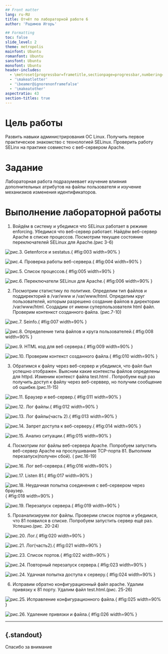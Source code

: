 ```yaml
---
## Front matter
lang: ru-RU
title: Отчёт по лабораторной работе 6
author: 'Радимов Игорь'

## Formatting
toc: false
slide_level: 2
theme: metropolis
mainfont: Ubuntu
romanfont: Ubuntu
sansfont: Ubuntu
monofont: Ubuntu
header-includes:
  - \metroset{progressbar=frametitle,sectionpage=progressbar,numbering=fraction}
  - '\makeatletter'
  - '\beamer@ignorenonframefalse'
  - '\makeatother'
aspectratio: 43
section-titles: true
---
```


# Цель работы

Развить навыки администрирования ОС Linux. Получить первое практическое знакомство с технологией SELinux.
Проверить работу SELinx на практике совместно с веб-сервером
Apache.

# Задание

Лабораторная работа подразумевает изучение влияния дополнительных атрибутов на файлы пользователя и изучение механизмов изменения идентификаторов.

# Выполнение лабораторной работы

1. Войдём в систему и убедимся что SELinux работает в режиме enforcing. Убедимся что веб-сервер работает. Найдём веб-сервер Apache в списке процессов. Посмотрим текущее состояние переключателей SELinux для Apache.(рис 3-6)

![рис.3. Getenforce и sestatus.](images/3.jpg){ #fig:003 width=90% }

![рис.4. Проверка работы веб-сервера.](images/4.jpg){ #fig:004 width=90% }

![рис.5. Список процессов.](images/5.jpg){ #fig:005 width=90% }

![рис.6. Переключатели SELinux для Apache.](images/6.jpg){ #fig:006 width=90% }

2. Посмотрим статистику по политике. Определим тип файлов и поддиректорий в /var/www и /var/www/html. Определим круг пользователей, которым разрешено создание файлов в директории /var/www/html. Создадим от имени суперпользователя html файл. Проверим контенкст созданного файла. (рис.7-10)

![рис.7. Seinfo.](images/7.jpg){ #fig:007 width=90% }

![рис.8. Определение типа файлов и круга пользователей.](images/8.jpg){ #fig:008 width=90% }

![рис.9. HTML код для веб сервера.](images/9.jpg){ #fig:009 width=90% }

![рис.10. Проверим контекст созданного файла.](images/10.jpg){ #fig:010 width=90% }

3. Обратимся к файлу через веб-сервер и убедимся, что файл был успешно отображен. Выясним какие контексты файлов определены для httpd. Изменим контекст файла test.html . Попробуем ещё раз получить доступ к файлу через веб-серввер, но получим сообщение об ошибке.(рис.11-15)

![рис.11. Браузер и веб-сервер.](images/11.jpg){ #fig:011 width=90% }

![рис.12. Лог файлы.](images/12.jpg){ #fig:012 width=90% }

![рис.13. Лог файлы(часть 2).](images/13.jpg){ #fig:013 width=90% }

![рис.14. Запрет доступа к веб-серверу.](images/14.jpg){ #fig:014 width=90% }

![рис.15. Анализ ситуации.](images/15.jpg){ #fig:015 width=90% }

4. Посмотрим лог файлы веб-сервера Apache. Попробуем запустить веб-сервер Apache на прослушивание TCP-порта 81. Выполним перезапуск(получен сбой). ( рис.16-19)

![рис.16. Лог веб-сервера.](images/16.jpg){ #fig:016 width=90% }

![рис.17. Listen 81.](images/17.jpg){ #fig:017 width=90% }

![рис.18. Неудачная попытка соединения с веб-сервером через браузер.](images/18.jpg){ #fig:018 width=90% }

![рис.19. Перезапуск сервера.](images/19.jpg){ #fig:019 width=90% }

5. Проанализируем лог файлы. Проверим список портов и убедимся, что 81 появился в списке. Попробуем запустить сервер ещё раз. Успешно.(рис. 20-24)

![рис.20. Лог.](images/20.jpg){ #fig:020 width=90% }

![рис.21. Лог(часть2).](images/21.jpg){ #fig:021 width=90% }

![рис.23. Список портов.](images/22.jpg){ #fig:022 width=90% }

![рис.24. Повторный перезапуск сервера.](images/23.jpg){ #fig:023 width=90% }

![рис.24. Удачная попытка доступа к серверу.](images/24.jpg){ #fig:024 width=90% }

6. Исправим обратно конфигурационный файл apache. Удалим привязку к 81 порту. Удалим файл test.html.(рис. 25-26)

![рис.25. Исправление конфигурационного файла.](images/25.jpg){ #fig:025 width=90% }

![рис.26. Удаление привязки и файла.](images/26.jpg){ #fig:026 width=90% }

---

## {.standout}

Спасибо за внимание
